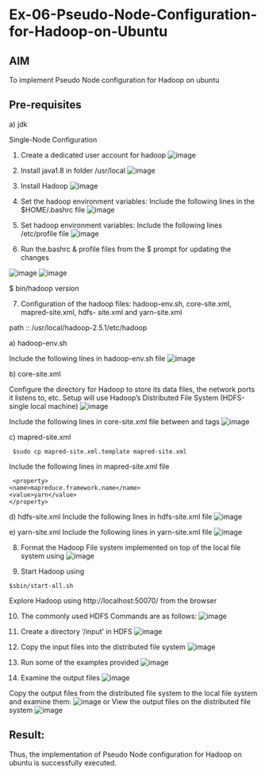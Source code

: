 # Ex-06-Pseudo-Node-Configuration-for-Hadoop-on-Ubuntu

## AIM

To implement Pseudo Node configuration for Hadoop on ubuntu

## Pre-requisites

a) jdk

Single-Node Configuration

1.	Create a dedicated user account for hadoop
![image](https://github.com/AfzaraThagsin/Ex-06-Pseudo-Node-Configuration-for-Hadoop-on-Ubuntu/assets/127172501/fb683f28-5d7f-480d-ac20-21ac33476be4)

2.	Install java1.8 in folder /usr/local
![image](https://github.com/AfzaraThagsin/Ex-06-Pseudo-Node-Configuration-for-Hadoop-on-Ubuntu/assets/127172501/c6af9ea5-b084-45ac-a045-ffdbf08dd99b)

3.	Install Hadoop
![image](https://github.com/AfzaraThagsin/Ex-06-Pseudo-Node-Configuration-for-Hadoop-on-Ubuntu/assets/127172501/0bd1b98e-7c65-46ca-9e82-af2177f041d6)

4.	Set the hadoop environment variables: Include the following lines in the
$HOME/.bashrc file
![image](https://github.com/AfzaraThagsin/Ex-06-Pseudo-Node-Configuration-for-Hadoop-on-Ubuntu/assets/127172501/d4af64bf-1087-47d8-bb32-051c2fa17729)

 
5.	Set hadoop environment variables: Include the following lines /etc/profile file
![image](https://github.com/AfzaraThagsin/Ex-06-Pseudo-Node-Configuration-for-Hadoop-on-Ubuntu/assets/127172501/0ff1d9f0-1f12-4ec0-b874-8ed9ee44632b)


6.	Run the.bashrc & profile files from the $ prompt for updating the changes

![image](https://github.com/AfzaraThagsin/Ex-06-Pseudo-Node-Configuration-for-Hadoop-on-Ubuntu/assets/127172501/42ce982e-e39d-4b1e-a417-85ad4981bf0e)
![image](https://github.com/AfzaraThagsin/Ex-06-Pseudo-Node-Configuration-for-Hadoop-on-Ubuntu/assets/127172501/8dfe194e-9baf-42d2-af7e-181691342e8a)

$ bin/hadoop version	

7.	Configuration of the hadoop files: hadoop-env.sh, core-site.xml, mapred-site.xml, hdfs- site.xml and yarn-site.xml

path ::	/usr/local/hadoop-2.5.1/etc/hadoop

a)	hadoop-env.sh

Include the following lines in hadoop-env.sh file
![image](https://github.com/AfzaraThagsin/Ex-06-Pseudo-Node-Configuration-for-Hadoop-on-Ubuntu/assets/127172501/e07d941b-e554-47e5-8218-80e57c547a3f)


b)	core-site.xml

Configure the directory for Hadoop to store its data files, the network ports it listens to, etc. Setup will use Hadoop’s Distributed File System (HDFS-single local machine)
![image](https://github.com/AfzaraThagsin/Ex-06-Pseudo-Node-Configuration-for-Hadoop-on-Ubuntu/assets/127172501/bbcb5e77-608c-4791-9d83-15a4cdb4f7d1)

Include the following lines in core-site.xml file between <configuration> and
</configuration> tags
![image](https://github.com/AfzaraThagsin/Ex-06-Pseudo-Node-Configuration-for-Hadoop-on-Ubuntu/assets/127172501/fffe1c7a-d19c-466d-b0d1-278dea2f2e38)




c)	mapred-site.xml
```
 $sudo cp mapred-site.xml.template mapred-site.xml
```
Include the following lines in mapred-site.xml file
```
 <property>
<name>mapreduce.framework.name</name>
<value>yarn</value>
</property>
```

d)	hdfs-site.xml
Include the following lines in hdfs-site.xml file
![image](https://github.com/AfzaraThagsin/Ex-06-Pseudo-Node-Configuration-for-Hadoop-on-Ubuntu/assets/127172501/0d9b9fd9-2879-49ff-80bc-c1b04cadbe49)


e)	yarn-site.xml
Include the following lines in yarn-site.xml file
![image](https://github.com/AfzaraThagsin/Ex-06-Pseudo-Node-Configuration-for-Hadoop-on-Ubuntu/assets/127172501/8b1c2dcc-678d-44a0-a331-beb4961143ce)

8.	Format the Hadoop File system implemented on top of the local file system using
![image](https://github.com/AfzaraThagsin/Ex-06-Pseudo-Node-Configuration-for-Hadoop-on-Ubuntu/assets/127172501/6f4bb7e1-6bfd-4a7e-9f44-18fa548c34e3)

9.	Start Hadoop using
```
$sbin/start-all.sh
```


Explore Hadoop using http://localhost:50070/ from the browser	
 
10.	The commonly used HDFS Commands are as follows:
![image](https://github.com/AfzaraThagsin/Ex-06-Pseudo-Node-Configuration-for-Hadoop-on-Ubuntu/assets/127172501/88b7a855-2094-4c2e-9388-2302f1e46318)


11.	Create a directory ‘/input’ in HDFS
![image](https://github.com/AfzaraThagsin/Ex-06-Pseudo-Node-Configuration-for-Hadoop-on-Ubuntu/assets/127172501/9f3aacc4-df82-4be1-b11e-24a204db392d)


12.	Copy the input files into the distributed file system
![image](https://github.com/AfzaraThagsin/Ex-06-Pseudo-Node-Configuration-for-Hadoop-on-Ubuntu/assets/127172501/0a1e3a5b-9287-488c-ad8a-7025040ac998)

13.	Run some of the examples provided
![image](https://github.com/AfzaraThagsin/Ex-06-Pseudo-Node-Configuration-for-Hadoop-on-Ubuntu/assets/127172501/818166a7-a25f-4858-a725-6cb51bee12df)


14.	Examine the output files
![image](https://github.com/AfzaraThagsin/Ex-06-Pseudo-Node-Configuration-for-Hadoop-on-Ubuntu/assets/127172501/6779a22c-f372-4c3a-9076-fb1e05892f54)


Copy the output files from the distributed file system to the local file system and examine them:
![image](https://github.com/AfzaraThagsin/Ex-06-Pseudo-Node-Configuration-for-Hadoop-on-Ubuntu/assets/127172501/32fba8e3-6764-4673-aefd-7bdd2acab4e0) 
or
View the output files on the distributed file system
![image](https://github.com/AfzaraThagsin/Ex-06-Pseudo-Node-Configuration-for-Hadoop-on-Ubuntu/assets/127172501/9747286b-ff99-48e2-9076-a8d8ae4cdefe)


## Result:
Thus, the implementation of Pseudo Node configuration for Hadoop on ubuntu is successfully executed.
